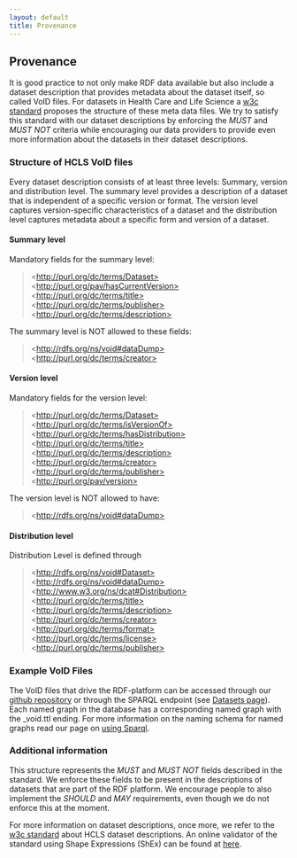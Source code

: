 ```yaml
---
layout: default
title: Provenance
---
```

## Provenance
It is good practice to not only make RDF data available but also include a dataset description that provides metadata about the dataset itself, so called VoID files. For datasets in Health Care and Life Science a <a href="https://www.w3.org/TR/hcls-dataset/" target="_blank">w3c standard</a> proposes the structure of these meta data files. We try to satisfy this standard with our dataset descriptions by enforcing the *MUST* and *MUST NOT* criteria while encouraging our data providers to provide even more information about the datasets in their dataset descriptions.  

### Structure of HCLS VoID files
Every dataset description consists of at least three levels: Summary, version and distribution level. The summary level provides a description of a dataset that is independent of a specific version or format. The version level captures version-specific characteristics of a dataset and the distribution level captures metadata about a specific form and version of a dataset.

#### Summary level
Mandatory fields for the summary level:
> &#60;http://purl.org/dc/terms/Dataset> <br>
> &#60;http://purl.org/pav/hasCurrentVersion> <br>
> &#60;http://purl.org/dc/terms/title> <br>
> &#60;http://purl.org/dc/terms/publisher> <br>
> &#60;http://purl.org/dc/terms/description> <br>

The summary level is NOT allowed to these fields:
> &#60;http://rdfs.org/ns/void#dataDump> <br>
> &#60;http://purl.org/dc/terms/creator> <br>

#### Version level
Mandatory fields for the version level:
> &#60;http://purl.org/dc/terms/Dataset> <br>
> &#60;http://purl.org/dc/terms/isVersionOf> <br>
> &#60;http://purl.org/dc/terms/hasDistribution> <br>
> &#60;http://purl.org/dc/terms/title> <br>
> &#60;http://purl.org/dc/terms/description> <br>
> &#60;http://purl.org/dc/terms/creator> <br>
> &#60;http://purl.org/dc/terms/publisher> <br>
> &#60;http://purl.org/pav/version> <br>

The version level is NOT allowed to have:
> &#60;http://rdfs.org/ns/void#dataDump>

#### Distribution level
Distribution Level is defined through
> &#60;http://rdfs.org/ns/void#Dataset> <br>
> &#60;http://rdfs.org/ns/void#dataDump> <br>
> &#60;http://www.w3.org/ns/dcat#Distribution> <br>
> &#60;http://purl.org/dc/terms/title> <br>
> &#60;http://purl.org/dc/terms/description> <br>
> &#60;http://purl.org/dc/terms/creator> <br>
> &#60;http://purl.org/dc/terms/format> <br>
> &#60;http://purl.org/dc/terms/license> <br>
> &#60;http://purl.org/dc/terms/publisher> <br>

### Example VoID Files
The VoID files that drive the RDF-platform can be accessed through our [github repository](https://github.com/EBISPOT/RDF-platform) or through the SPARQL endpoint (see [Datasets page](/rdf/datasets/)). Each named graph in the database has a corresponding named graph with the \_void.ttl ending. For more information on the naming schema for named graphs read our page on [using Sparql](/rdf/documentation/sparql-endpoints).

### Additional information
This structure represents the *MUST* and *MUST NOT* fields described in the standard. We enforce these fields to be present in the descriptions of datasets that are part of the RDF platform. We encourage people to also implement the *SHOULD* and *MAY* requirements, even though we do not enforce this at the moment.

For more information on dataset descriptions, once more, we refer to the <a href="https://www.w3.org/TR/hcls-dataset/" target="_blank">w3c standard</a> about HCLS dataset descriptions. An online validator of the standard using Shape Expressions (ShEx) can be found at <a href="http://www.w3.org/2015/03/ShExValidata" target="_blank">here</a>.
